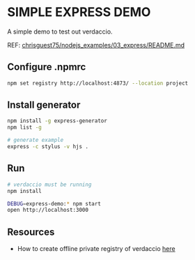 # SIMPLE EXPRESS DEMO

A simple demo to test out verdaccio.  

REF: [chrisguest75/nodejs_examples/03_express/README.md](https://github.com/chrisguest75/nodejs_examples/blob/master/03_express/README.md)  

## Configure .npmrc

```sh
npm set registry http://localhost:4873/ --location project
```

## Install generator

```sh
npm install -g express-generator
npm list -g
```

```sh
# generate example
express -c stylus -v hjs . 
```

## Run

```sh
# verdaccio must be running
npm install

DEBUG=express-demo:* npm start
open http://localhost:3000
```

## Resources

* How to create offline private registry of verdaccio [here](https://stackoverflow.com/questions/59478090/how-to-create-offline-private-registry-of-verdaccio)
